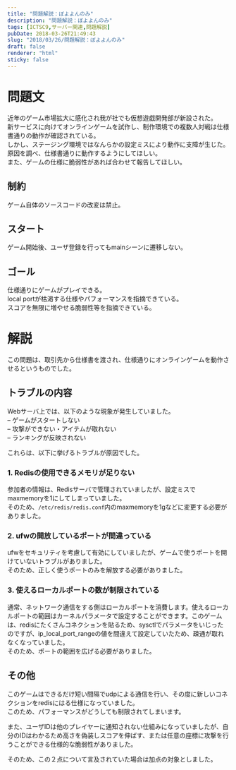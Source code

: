 ```yaml
---
title: "問題解説：ぼよよんのみ"
description: "問題解説：ぼよよんのみ"
tags: [ICTSC9,サーバー関連,問題解説]
pubDate: 2018-03-26T21:49:43
slug: "2018/03/26/問題解説：ぼよよんのみ"
draft: false
renderer: "html"
sticky: false
---
```


<h1>問題文</h1>
<p>近年のゲーム市場拡大に感化され我が社でも仮想遊戯開発部が新設された。<br />
新サービスに向けてオンラインゲームを試作し、制作環境での複数人対戦は仕様書通りの動作が確認されている。<br />
しかし、ステージング環境ではなんらかの設定ミスにより動作に支障が生じた。<br />
原因を調べ、仕様書通りに動作するようにしてほしい。<br />
また、ゲームの仕様に脆弱性があれば合わせて報告してほしい。</p>
<h2>制約</h2>
<p>ゲーム自体のソースコードの改変は禁止。</p>
<h2>スタート</h2>
<p>ゲーム開始後、ユーザ登録を行ってもmainシーンに遷移しない。</p>
<h2>ゴール</h2>
<p>仕様通りにゲームがプレイできる。<br />
local portが枯渇する仕様やパフォーマンスを指摘できている。<br />
スコアを無限に増やせる脆弱性等を指摘できている。</p>
<h1>解説</h1>
<p>この問題は、取引先から仕様書を渡され、仕様通りにオンラインゲームを動作させるというものでした。</p>
<h2>トラブルの内容</h2>
<p>Webサーバ上では、以下のような現象が発生していました。<br />
&#8211; ゲームがスタートしない<br />
&#8211; 攻撃ができない・アイテムが取れない<br />
&#8211; ランキングが反映されない</p>
<p>これらは、以下に挙げるトラブルが原因でした。</p>
<h3>1. Redisの使用できるメモリが足りない</h3>
<p>参加者の情報は、Redisサーバで管理されていましたが、設定ミスでmaxmemoryを1にしてしまっていました。<br />
そのため、<code>/etc/redis/redis.conf</code>内のmaxmemoryを1gなどに変更する必要がありました。</p>
<h3>2. ufwの開放しているポートが間違っている</h3>
<p>ufwをセキュリティを考慮して有効にしていましたが、ゲームで使うポートを開けていないトラブルがありました。<br />
そのため、正しく使うポートのみを解放する必要がありました。</p>
<h3>3. 使えるローカルポートの数が制限されている</h3>
<p>通常、ネットワーク通信をする側はローカルポートを消費します。使えるローカルポートの範囲はカーネルパラメータで設定することができます。このゲームは、redisにたくさんコネクションを貼るため、sysctlでパラメータをいじったのですが、ip&#95;local&#95;port_rangeの値を間違えて設定していたため、疎通が取れなくなっていました。<br />
そのため、ポートの範囲を広げる必要がありました。</p>
<h2>その他</h2>
<p>このゲームはできるだけ短い間隔でudpによる通信を行い、その度に新しいコネクションをredisにはる仕様になっていました。<br />
このため、パフォーマンスがどうしても制限されてしまいます。</p>
<p>また、ユーザIDは他のプレイヤーに通知されない仕組みになっていましたが、自分のIDはわかるため高さを偽装しスコアを伸ばす、または任意の座標に攻撃を行うことができる仕様的な脆弱性がありました。</p>
<p>そのため、この２点について言及されていた場合は加点の対象としました。</p>
